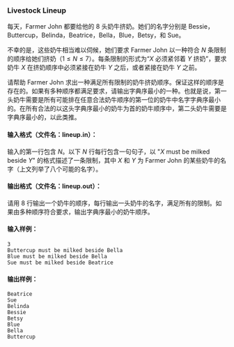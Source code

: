 ### Livestock Lineup

每天，Farmer John 都要给他的 8 头奶牛挤奶。她们的名字分别是 Bessie，Buttercup，Belinda，Beatrice，Bella，Blue，Betsy，和 Sue。

不幸的是，这些奶牛相当难以伺候，她们要求 Farmer John 以一种符合 $N$ 条限制的顺序给她们挤奶（$1 \leq N \leq 7$）。每条限制的形式为“$X$ 必须紧邻着 $Y$ 挤奶”，要求奶牛 $X$ 在挤奶顺序中必须紧接在奶牛 $Y$ 之后，或者紧接在奶牛 $Y$ 之前。

请帮助 Farmer John 求出一种满足所有限制的奶牛挤奶顺序。保证这样的顺序是存在的。如果有多种顺序都满足要求，请输出字典序最小的一种。也就是说，第一头奶牛需要是所有可能排在任意合法奶牛顺序的第一位的奶牛中名字字典序最小的。在所有合法的以这头字典序最小的奶牛为首的奶牛顺序中，第二头奶牛需要是字典序最小的，以此类推。



#### 输入格式（文件名：lineup.in）：

输入的第一行包含 $N$。以下 $N$ 行每行包含一句句子，以 "$X$ must be milked beside $Y$" 的格式描述了一条限制，其中 $X$ 和 $Y$ 为 Farmer John 的某些奶牛的名字（上文列举了八个可能的名字）。



#### 输出格式（文件名：lineup.out）：

请用 8 行输出一个奶牛的顺序，每行输出一头奶牛的名字，满足所有的限制。如果由多种顺序符合要求，输出字典序最小的奶牛顺序。



#### 输入样例：

```
3
Buttercup must be milked beside Bella
Blue must be milked beside Bella
Sue must be milked beside Beatrice
```

#### 输出样例：

```
Beatrice
Sue
Belinda
Bessie
Betsy
Blue
Bella
Buttercup
```